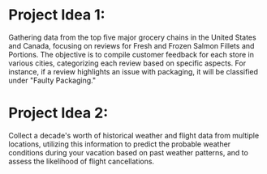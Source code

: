 # Project Idea 1:
Gathering data from the top five major grocery chains in the United States and Canada, focusing on reviews for Fresh and Frozen Salmon Fillets and Portions. The objective is to compile customer feedback for each store in various cities, categorizing each review based on specific aspects. For instance, if a review highlights an issue with packaging, it will be classified under "Faulty Packaging."

# Project Idea 2:
Collect a decade's worth of historical weather and flight data from multiple locations, utilizing this information to predict the probable weather conditions during your vacation based on past weather patterns, and to assess the likelihood of flight cancellations.
